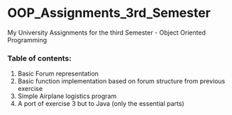 # OOP_Assignments_3rd_Semester
My University Assignments for the third Semester - Object Oriented Programming

### Table of contents:
1) Basic Forum representation
2) Basic function implementation based on forum structure from previous exercise
3) Simple Airplane logistics program
4) A port of exercise 3 but to Java (only the essential parts)
